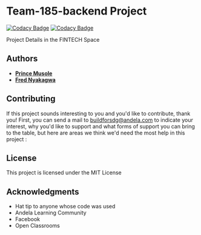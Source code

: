 # Team-185-backend Project

[![Codacy Badge](https://api.codacy.com/project/badge/Grade/e2aad7e894454a6a9b463a3af130cb52)](https://app.codacy.com/gh/BuildForSDGCohort2/Team-185-backend?utm_source=github.com&utm_medium=referral&utm_content=BuildForSDGCohort2/Team-185-backend&utm_campaign=Badge_Grade_Dashboard)
[![Codacy Badge](https://api.codacy.com/project/badge/Grade/e2aad7e894454a6a9b463a3af130cb52)](https://app.codacy.com/gh/BuildForSDGCohort2/Team-185-backend?utm_source=github.com&utm_medium=referral&utm_content=BuildForSDGCohort2/Team-185-backend&utm_campaign=Badge_Grade_Settings)


Project Details in the FINTECH Space

## Authors 

   - **[Prince Musole](https://github.com/pmusole2)**
   - **[Fred Nyakagwa](https://github.com/nyakagwafred)**
   
  

## Contributing

If this project sounds interesting to you and you'd like to contribute, thank you! First, you can send a mail to buildforsdg@andela.com to indicate your interest, why you'd like to support and what forms of support you can bring to the table, but here are areas we think we'd need the most help in this project :

## License

This project is licensed under the MIT License

## Acknowledgments

-   Hat tip to anyone whose code was used
-   Andela Learning Community
-   Facebook
-   Open Classrooms
